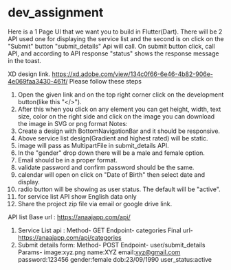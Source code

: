 # dev_assignment

Here is a 1 Page UI that we want you to build in Flutter(Dart). There will be 2 API used one for displaying the service list and the second is on click on the "Submit" button "submit_details" Api will call. On submit button click, call API, and according to API response "status" shows the response message in the toast.

XD design link.
https://xd.adobe.com/view/134c0f66-6e46-4b82-906e-4e069faa3430-461f/
Please follow these steps
1. Open the given link and on the top right corner click on the development button(like this "</>").
2. After this when you click on any element you can get height, width, text size, color on the right side and click on the image you can download the image in SVG or png format
Notes:
1. Create a design with BottomNavigationBar and it should be responsive.
2. Above service list design(Gradient and highest rated) will be static.
3. image will pass as MultipartFile in submit_details API.
4. In the "gender" drop down there will be a male and female option.
5. Email should be in a proper format.
6. validate password and confirm password should be the same.
7. calendar will open on click on "Date of Birth" then select date and display.
8. radio button will be showing as user status. The default will be "active".
9. for service list API show English data only
10. Share the project zip file via email or google drive link.

API list
Base url : https://anaajapp.com/api/
1. Service List api :
Method- GET
Endpoint- categories
Final url- https://anaajapp.com/api/categories
2. Submit details form:
Method- POST
Endpoint- user/submit_details
Params- image:xyz.png
name:XYZ
email:xyz@gmail.com
password:123456
gender:female
dob:23/09/1990
user_status:active
